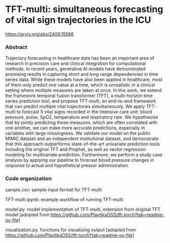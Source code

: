 # TFT-multi: simultaneous forecasting of vital sign trajectories in the ICU

https://arxiv.org/abs/2409.15586 
### Abstract
Trajectory forecasting in healthcare data has been an important area of research in precision care and clinical integration for computational methods. In recent years, generative AI models have demonstrated promising results in capturing short and long range dependencies in time series data. While these models have also been applied in healthcare, most of them only predict one value at a time, which is unrealistic in a clinical setting where multiple measures are taken at once. In this work, we extend the framework temporal fusion transformer (TFT), a multi-horizon time series prediction tool, and propose TFT-multi, an end-to-end framework that can predict multiple vital trajectories simultaneously. We apply TFT-multi to forecast 5 vital signs recorded in the intensive care unit: blood pressure, pulse, SpO2, temperature and respiratory rate. We hypothesize that by jointly predicting these measures, which are often correlated with one another, we can make more accurate predictions, especially in variables with large missingness. We validate our model on the public MIMIC dataset and an independent institutional dataset, and demonstrate that this approach outperforms state-of-the-art univariate prediction tools including the original TFT and Prophet, as well as vector regression modeling for multivariate prediction. Furthermore, we perform a study case analysis by applying our pipeline to forecast blood pressure changes in response to actual and hypothetical pressor administration.

### Code organization
sample.csv: sample input format for TFT-multi

TFT-multi.ipynb: example workflow of running TFT-multi

model.py: model implementation of TFT-multi, extension from original TFT model [adopted from https://github.com/PlaytikaOSS/tft-torch?tab=readme-ov-file]

visualization.py: functions for visualizing output [adopted from https://github.com/PlaytikaOSS/tft-torch?tab=readme-ov-file]
